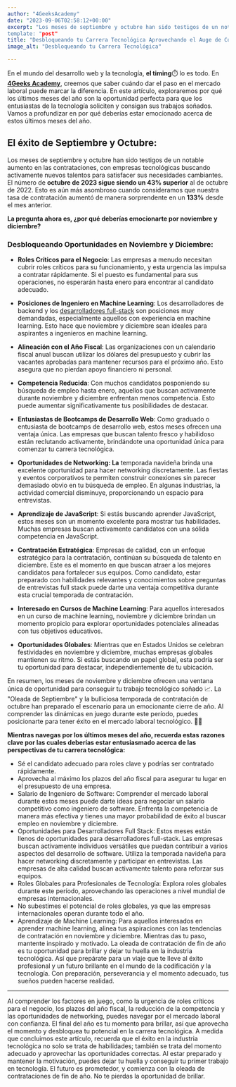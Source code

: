 ```yaml
---
author: "4GeeksAcademy"
date: "2023-09-06T02:58:12+00:00"
excerpt: "Los meses de septiembre y octubre han sido testigos de un notable aumento en las contrataciones, con empresas tecnológicas buscando activamente nuevos talentos para satisfacer sus necesidades cambiantes. El número de octubre de 2023 sigue siendo un 43% superior al de octubre de 2022. 
template: "post"
title: "Desbloqueando tu Carrera Tecnológica Aprovechando el Auge de Contrataciones de Fin de Año"
image_alt: "Desbloqueando tu Carrera Tecnológica"

---
```

En el mundo del desarrollo web y la tecnología, **el timing**⏱️ lo es todo. En [**4Geeks Academy**](https://4geeksacademy.com/es/inicio?lang=es), creemos que saber cuándo dar el paso en el mercado laboral puede marcar la diferencia. En este artículo, exploraremos por qué los últimos meses del año son la oportunidad perfecta para que los entusiastas de la tecnología soliciten y consigan sus trabajos soñados. Vamos a profundizar en por qué deberías estar emocionado acerca de estos últimos meses del año.


## El éxito de Septiembre y Octubre:
Los meses de septiembre y octubre han sido testigos de un notable aumento en las contrataciones, con empresas tecnológicas buscando activamente nuevos talentos para satisfacer sus necesidades cambiantes. El número de **octubre de 2023 sigue siendo un 43% superior** al de octubre de 2022. Esto es aún más asombroso cuando consideramos que nuestra tasa de contratación aumentó de manera sorprendente en un **133%** desde el mes anterior.

**La pregunta ahora es, ¿por qué deberías emocionarte por noviembre y diciembre?**


### Desbloqueando Oportunidades en Noviembre y Diciembre:

- **Roles Críticos para el Negocio**: Las empresas a menudo necesitan cubrir roles críticos para su funcionamiento, y esta urgencia las impulsa a contratar rápidamente. Si el puesto es fundamental para sus operaciones, no esperarán hasta enero para encontrar al candidato adecuado.

- **Posiciones de Ingeniero en Machine Learning**: Los desarrolladores de backend y los [desarrolladores full-stack](https://4geeksacademy.com/es/coding-bootcamps/desarrollador-full-stack?lang=es) son posiciones muy demandadas, especialmente aquellos con experiencia en machine learning. Esto hace que noviembre y diciembre sean ideales para aspirantes a ingenieros en machine learning.

- **Alineación con el Año Fiscal**: Las organizaciones con un calendario fiscal anual buscan utilizar los dólares del presupuesto y cubrir las vacantes aprobadas para mantener recursos para el próximo año. Esto asegura que no pierdan apoyo financiero ni personal.

- **Competencia Reducida**: Con muchos candidatos posponiendo su búsqueda de empleo hasta enero, aquellos que buscan activamente durante noviembre y diciembre enfrentan menos competencia. Esto puede aumentar significativamente tus posibilidades de destacar.

- **Entusiastas de Bootcamps de Desarrollo Web**: Como graduado o entusiasta de bootcamps de desarrollo web, estos meses ofrecen una ventaja única. Las empresas que buscan talento fresco y habilidoso están reclutando activamente, brindándote una oportunidad única para comenzar tu carrera tecnológica.

- **Oportunidades de Networking: La** temporada navideña brinda una excelente oportunidad para hacer networking discretamente. Las fiestas y eventos corporativos te permiten construir conexiones sin parecer demasiado obvio en tu búsqueda de empleo. En algunas industrias, la actividad comercial disminuye, proporcionando un espacio para entrevistas.

- **Aprendizaje de JavaScript**: Si estás buscando aprender JavaScript, estos meses son un momento excelente para mostrar tus habilidades. Muchas empresas buscan activamente candidatos con una sólida competencia en JavaScript.

- **Contratación Estratégica**: Empresas de calidad, con un enfoque estratégico para la contratación, continúan su búsqueda de talento en diciembre. Este es el momento en que buscan atraer a los mejores candidatos para fortalecer sus equipos. Como candidato, estar preparado con habilidades relevantes y conocimientos sobre preguntas de entrevistas full stack puede darte una ventaja competitiva durante esta crucial temporada de contratación.

- **Interesado en Cursos de Machine Learning**: Para aquellos interesados en un curso de machine learning, noviembre y diciembre brindan un momento propicio para explorar oportunidades potenciales alineadas con tus objetivos educativos.

- **Oportunidades Globales**: Mientras que en Estados Unidos se celebran festividades en noviembre y diciembre, muchas empresas globales mantienen su ritmo. Si estás buscando un papel global, esta podría ser tu oportunidad para destacar, independientemente de tu ubicación. 


En resumen, los meses de noviembre y diciembre ofrecen una ventana única de oportunidad para conseguir tu trabajo tecnológico soñado 📈. La "Oleada de Septiembre" y la bulliciosa temporada de contratación de octubre han preparado el escenario para un emocionante cierre de año. Al comprender las dinámicas en juego durante este período, puedes posicionarte para tener éxito en el mercado laboral tecnológico. 🎉🎉 

**Mientras navegas por los últimos meses del año, recuerda estas razones clave por las cuales deberías estar entusiasmado acerca de las perspectivas de tu carrera tecnológica:**
- Sé el candidato adecuado para roles clave y podrías ser contratado rápidamente.
- Aprovecha al máximo los plazos del año fiscal para asegurar tu lugar en el presupuesto de una empresa.
- Salario de Ingeniero de Software: Comprender el mercado laboral durante estos meses puede darte ideas para negociar un salario competitivo como ingeniero de software. Enfrenta la competencia de manera más efectiva y tienes una mayor probabilidad de éxito al buscar empleo en noviembre y diciembre.
- Oportunidades para Desarrolladores Full Stack: Estos meses están llenos de oportunidades para desarrolladores full-stack. Las empresas buscan activamente individuos versátiles que puedan contribuir a varios aspectos del desarrollo de software. Utiliza la temporada navideña para hacer networking discretamente y participar en entrevistas. Las empresas de alta calidad buscan activamente talento para reforzar sus equipos.
- Roles Globales para Profesionales de Tecnología: Explora roles globales durante este período, aprovechando las operaciones a nivel mundial de empresas internacionales.
- No subestimes el potencial de roles globales, ya que las empresas internacionales operan durante todo el año.
- Aprendizaje de Machine Learning: Para aquellos interesados en aprender machine learning, alinea tus aspiraciones con las tendencias de contratación en noviembre y diciembre. Mientras das tu paso, mantente inspirado y motivado. La oleada de contratación de fin de año es tu oportunidad para brillar y dejar tu huella en la industria tecnológica. Así que prepárate para un viaje que te lleve al éxito profesional y un futuro brillante en el mundo de la codificación y la tecnología. Con preparación, perseverancia y el momento adecuado, tus sueños pueden hacerse realidad.

---
Al comprender los factores en juego, como la urgencia de roles críticos para el negocio, los plazos del año fiscal, la reducción de la competencia y las oportunidades de networking, puedes navegar por el mercado laboral con confianza. El final del año es tu momento para brillar, así que aprovecha el momento y desbloquea tu potencial en la carrera tecnológica.
A medida que concluimos este artículo, recuerda que el éxito en la industria tecnológica no solo se trata de habilidades; también se trata del momento adecuado y aprovechar las oportunidades correctas. Al estar preparado y mantener la motivación, puedes dejar tu huella y conseguir tu primer trabajo en tecnología. El futuro es prometedor, y comienza con la oleada de contrataciones de fin de año. No te pierdas la oportunidad de brillar.